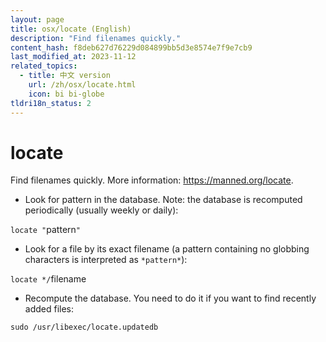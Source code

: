 ```yaml
---
layout: page
title: osx/locate (English)
description: "Find filenames quickly."
content_hash: f8deb627d76229d084899bb5d3e8574e7f9e7cb9
last_modified_at: 2023-11-12
related_topics:
  - title: 中文 version
    url: /zh/osx/locate.html
    icon: bi bi-globe
tldri18n_status: 2
---
```

# locate

Find filenames quickly.
More information: <https://manned.org/locate>.

- Look for pattern in the database. Note: the database is recomputed periodically (usually weekly or daily):

`locate "`<span class="tldr-var badge badge-pill bg-dark-lm bg-white-dm text-white-lm text-dark-dm font-weight-bold">pattern</span>`"`

- Look for a file by its exact filename (a pattern containing no globbing characters is interpreted as `*pattern*`):

`locate */`<span class="tldr-var badge badge-pill bg-dark-lm bg-white-dm text-white-lm text-dark-dm font-weight-bold">filename</span>

- Recompute the database. You need to do it if you want to find recently added files:

`sudo /usr/libexec/locate.updatedb`
